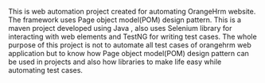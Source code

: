 This is web automation project created for automating  OrangeHrm website. The framework uses Page object model(POM) design pattern. This is a maven project developed using Java , also uses Selenium library for interacting with web elements and TestNG  for writing test cases. The whole purpose of this project is not to automate all test cases of orangehrm web application but to know how Page object model(POM) design pattern can be used in projects and also how libraries to make life easy while automating test cases. 


